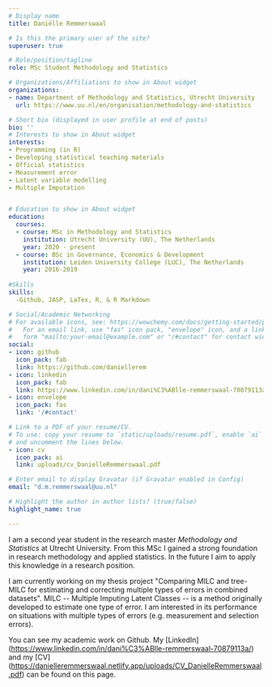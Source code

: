 ```yaml
---
# Display name
title: Daniëlle Remmerswaal 

# Is this the primary user of the site?
superuser: true

# Role/position/tagline
role: MSc Student Methodology and Statistics

# Organizations/Affiliations to show in About widget
organizations:
- name: Department of Methodology and Statistics, Utrecht University
  url: https://www.uu.nl/en/organisation/methodology-and-statistics

# Short bio (displayed in user profile at end of posts)
bio: ''
# Interests to show in About widget
interests:
- Programming (in R)
- Developing statistical teaching materials 
- Official statistics
- Measurement error
- Latent variable modelling 
- Multiple Imputation


# Education to show in About widget
education:
  courses:
  - course: MSc in Methodology and Statistics
    institution: Utrecht University (UU), The Netherlands
    year: 2020 - present
  - course: BSc in Governance, Economics & Development
    institution: Leiden University College (LUC), The Netherlands
    year: 2016-2019
    
#Skills
skills:
  -Github, JASP, LaTex, R, & R Markdown

# Social/Academic Networking
# For available icons, see: https://wowchemy.com/docs/getting-started/page-builder/#icons
#   For an email link, use "fas" icon pack, "envelope" icon, and a link in the
#   form "mailto:your-email@example.com" or "/#contact" for contact widget.
social:
- icon: github
  icon_pack: fab
  link: https://github.com/daniellerem
- icon: linkedin
  icon_pack: fab
  link: https://www.linkedin.com/in/dani%C3%ABlle-remmerswaal-70879113a/
- icon: envelope
  icon_pack: fas
  link: '/#contact'

# Link to a PDF of your resume/CV.
# To use: copy your resume to `static/uploads/resume.pdf`, enable `ai` icons in `params.toml`, 
# and uncomment the lines below.
- icon: cv
  icon_pack: ai
  link: uploads/cv_DanielleRemmerswaal.pdf

# Enter email to display Gravatar (if Gravatar enabled in Config)
email: "d.m.remmerswaal@uu.nl"

# Highlight the author in author lists? (true/false)
highlight_name: true

---
```

I am a second year student in the research master *Methodology and Statistics* at Utrecht University. From this MSc I gained a strong foundation in research methodology and applied statistics. In the future I aim to apply this knowledge in a research position. 

I am currently working on my thesis project "Comparing MILC and tree-MILC for estimating and correcting multiple types of errors in combined datasets". MILC -- Multiple Imputing Latent Classes -- is a method originally developed to estimate one type of error. I am interested in its performance on situations with multiple types of errors (e.g. measurement and selection errors). 

You can see my academic work on Github. My [LinkedIn] (https://www.linkedin.com/in/dani%C3%ABlle-remmerswaal-70879113a/) and my [CV] (https://danielleremmerswaal.netlify.app/uploads/CV_DanielleRemmerswaal.pdf) can be found on this page.





